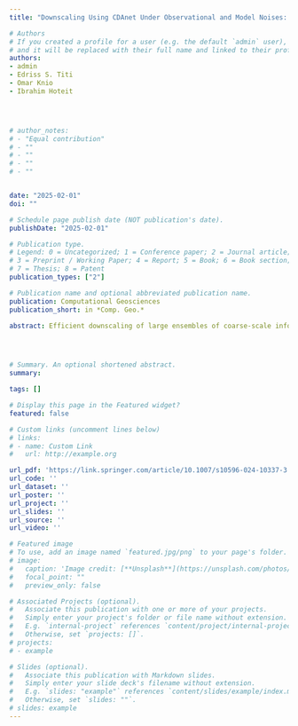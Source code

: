 ```yaml
---
title: "Downscaling Using CDAnet Under Observational and Model Noises: The Rayleigh-Bénard Convection Paradigm"

# Authors
# If you created a profile for a user (e.g. the default `admin` user), write the username (folder name) here 
# and it will be replaced with their full name and linked to their profile.
authors:
- admin
- Edriss S. Titi
- Omar Knio
- Ibrahim Hoteit




# author_notes:
# - "Equal contribution"
# - ""
# - ""
# - ""
# - ""


date: "2025-02-01"
doi: ""

# Schedule page publish date (NOT publication's date).
publishDate: "2025-02-01"

# Publication type.
# Legend: 0 = Uncategorized; 1 = Conference paper; 2 = Journal article;
# 3 = Preprint / Working Paper; 4 = Report; 5 = Book; 6 = Book section;
# 7 = Thesis; 8 = Patent
publication_types: ["2"]

# Publication name and optional abbreviated publication name.
publication: Computational Geosciences
publication_short: in *Comp. Geo.*

abstract: Efficient downscaling of large ensembles of coarse-scale information is crucial in several applications, such as oceanic and atmospheric modeling. The determining form map is a theoretical lifting function from the low-resolution solution trajectories of a dissipative dynamical system to their corresponding high-resolution counterparts. Recently, a physics-informed deep neural network (“CDAnet”) was introduced, providing a surrogate of the determining form map for efficient downscaling. CDAnet was demonstrated to efficiently downscale noise-free coarse-scale data in a deterministic setting. Herein, the performance of well-trained CDAnet models is analyzed in a stochastic setting involving (i) observational noise, (ii) model noise, and (iii) a combination of observational and model noise. The analysis is performed employing the Rayleigh-Bénard convection paradigm, under three training conditions, namely, training with perfect, noisy, or downscaled data. Furthermore, the effects of noise, Rayleigh number, and spatial and temporal resolutions of the input coarse-scale information on the downscaled fields are examined. The results suggest that the expected l2-error of CDAnet behaves quadratically in terms of the standard deviations of the observational and model noise. The results also suggest that CDAnet responds to uncertainties similar to the theorized and numerically-validated CDA behavior with an additional error overhead due to CDAnet being a surrogate of the determining form map.




# Summary. An optional shortened abstract.
summary: 

tags: []

# Display this page in the Featured widget?
featured: false

# Custom links (uncomment lines below)
# links:
# - name: Custom Link
#   url: http://example.org

url_pdf: 'https://link.springer.com/article/10.1007/s10596-024-10337-3'
url_code: ''
url_dataset: ''
url_poster: ''
url_project: ''
url_slides: ''
url_source: ''
url_video: ''

# Featured image
# To use, add an image named `featured.jpg/png` to your page's folder. 
# image:
#   caption: 'Image credit: [**Unsplash**](https://unsplash.com/photos/pLCdAaMFLTE)'
#   focal_point: ""
#   preview_only: false

# Associated Projects (optional).
#   Associate this publication with one or more of your projects.
#   Simply enter your project's folder or file name without extension.
#   E.g. `internal-project` references `content/project/internal-project/index.md`.
#   Otherwise, set `projects: []`.
# projects:
# - example

# Slides (optional).
#   Associate this publication with Markdown slides.
#   Simply enter your slide deck's filename without extension.
#   E.g. `slides: "example"` references `content/slides/example/index.md`.
#   Otherwise, set `slides: ""`.
# slides: example
---
```

<!-- 
{{% callout note %}}
Click the *Cite* button above to demo the feature to enable visitors to import publication metadata into their reference management software.
{{% /callout %}}

{{% callout note %}}
Create your slides in Markdown - click the *Slides* button to check out the example.
{{% /callout %}}

Supplementary material can be found [here](https://drive.google.com/file/d/17tGxceooVTT0JFkBsQjsh3h529U7yI1v/view?usp=sharing). -->
